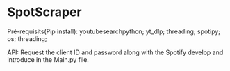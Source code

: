 # SpotScraper

Pré-requisits(Pip install):
youtubesearchpython;
yt_dlp;
threading;
spotipy;
os;
threading;

API:
Request the client ID and password along with the Spotify develop and introduce in the Main.py file.
